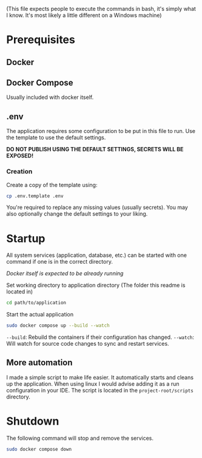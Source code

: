 (This file expects people to execute the commands in bash, it's simply what I know. It's most likely a little different 
on a Windows machine)

# Prerequisites
## Docker

## Docker Compose
Usually included with docker itself.

## .env
The application requires some configuration to be put in this file to run. Use the template to
use the default settings. 

**DO NOT PUBLISH USING THE DEFAULT SETTINGS, SECRETS WILL BE EXPOSED!**

### Creation
Create a copy of the template using:

```bash
cp .env.template .env
```

You're required to replace any missing values (usually secrets). You may also optionally change the default settings to your liking.


# Startup
All system services (application, database, etc.) can be started with one command if one is in the correct directory.

_Docker itself is expected to be already running_

Set working directory to application directory (The folder this readme is located in)
```bash
cd path/to/application
```

Start the actual application
```bash
sudo docker compose up --build --watch
```

`--build`: Rebuild the containers if their configuration has changed.
`--watch`: Will watch for source code changes to sync and restart services. 

## More automation
I made a simple script to make life easier. It automatically starts and cleans up
the application. When using linux I would advise adding it as a run configuration in your 
IDE. The script is located in the `project-root/scripts` directory.

# Shutdown
The following command will stop and remove the services.

```bash
sudo docker compose down 
```